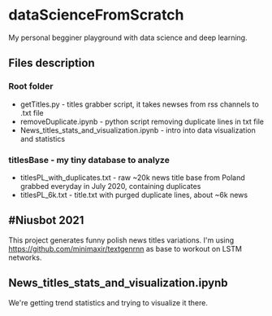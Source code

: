 # dataScienceFromScratch
My personal begginer playground with data science and deep learning. 

## Files description
### Root folder
* getTitles.py - titles grabber script, it takes newses from rss channels to .txt file
* removeDuplicate.ipynb - python script removing duplicate lines in txt file
* News_titles_stats_and_visualization.ipynb - intro into data visualization and statistics
### titlesBase - my tiny database to analyze
* titlesPL_with_duplicates.txt  - raw ~20k news title base from Poland grabbed everyday in July 2020, containing duplicates
* titlesPL_6k.txt - title.txt with purged duplicate lines, about ~6k news
## #Niusbot 2021
This project generates funny polish news titles variations. I'm using https://github.com/minimaxir/textgenrnn as base to workout on LSTM networks.
## News_titles_stats_and_visualization.ipynb
We're getting trend statistics and trying to visualize it there.
